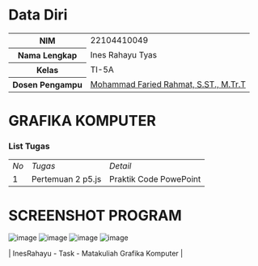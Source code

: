 # Data Diri

<table>
  <tr>
    <th>NIM</th>
    <td>22104410049</td>
  </tr>
  <tr>
    <th>Nama Lengkap</th>
    <td>Ines Rahayu Tyas</td>
  </tr>
  <tr>
    <th>Kelas</th>
    <td>TI-5A</td>
  </tr>
  <tr>
    <th>Dosen Pengampu</th>
    <td><a href="https://github.com/link">Mohammad Faried Rahmat, S.ST., M.Tr.T</a></td>
  </tr>
</table>

# GRAFIKA KOMPUTER
### List Tugas
|  |  |  |
|--|--|--|
|*No*| *Tugas* | *Detail* |
| 1 | Pertemuan 2 p5.js | Praktik Code PowePoint |

# SCREENSHOT PROGRAM
![image](https://github.com/user-attachments/assets/e1a971b1-abe4-442a-9538-949c836db290)
![image](https://github.com/user-attachments/assets/5a1d47cb-4852-499b-91bb-7bd19619a446)
![image](https://github.com/user-attachments/assets/1e6fe379-de6c-4a66-84b3-a65ed5cd0f47)
![image](https://github.com/user-attachments/assets/ea473d6a-3796-4171-b816-3a3139d70872)



| InesRahayu - Task - Matakuliah Grafika Komputer |
